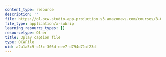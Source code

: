 ```yaml
---
content_type: resource
description: ''
file: https://ol-ocw-studio-app-production.s3.amazonaws.com/courses/8-01sc-classical-mechanics-fall-2016/a2a1a5c9c13c305deee7d794d79af23d_zLGu1dlP0UY.srt
file_type: application/x-subrip
learning_resource_types: []
resourcetype: Other
title: 3play caption file
type: OCWFile
uid: a2a1a5c9-c13c-305d-eee7-d794d79af23d
---
```

